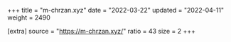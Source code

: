 +++
title = "m-chrzan.xyz"
date = "2022-03-22"
updated = "2022-04-11"
weight = 2490

[extra]
source = "https://m-chrzan.xyz/"
ratio = 43
size = 2
+++
